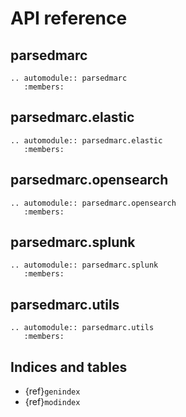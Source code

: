 # API reference

## parsedmarc

```{eval-rst}
.. automodule:: parsedmarc
   :members:
```

## parsedmarc.elastic

```{eval-rst}
.. automodule:: parsedmarc.elastic
   :members:
```

## parsedmarc.opensearch

```{eval-rst}
.. automodule:: parsedmarc.opensearch
   :members:
```


## parsedmarc.splunk

```{eval-rst}
.. automodule:: parsedmarc.splunk
   :members:
```

## parsedmarc.utils

```{eval-rst}
.. automodule:: parsedmarc.utils
   :members:
```

## Indices and tables

- {ref}`genindex`
- {ref}`modindex`

